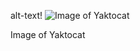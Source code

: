  alt-text!
 ![Image of Yaktocat](https://octodex.github.com/images/yaktocat.png)

Image of Yaktocat
